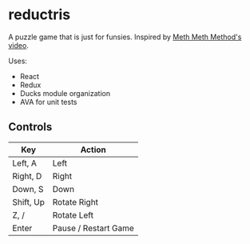 # reductris

A puzzle game that is just for funsies. Inspired by [Meth Meth Method's video](https://www.youtube.com/watch?v=H2aW5V46khA).

Uses:

- React
- Redux
- Ducks module organization
- AVA for unit tests

## Controls

| Key   | Action |
| ----- | ------ |
| Left, A  | Left   |
| Right, D | Right  |
| Down, S  | Down   |
| Shift, Up    | Rotate Right |
| Z, /    | Rotate Left |
| Enter    | Pause / Restart Game |
